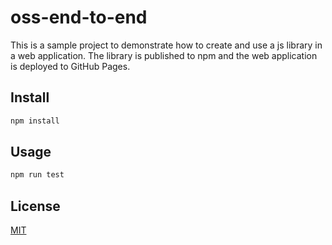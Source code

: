# oss-end-to-end
This is a sample project to demonstrate how to create and use a js library in a web application. The library is published to npm and the web application is deployed to GitHub Pages.

## Install
```bash
npm install
```

## Usage
```bash
npm run test
```

## License
[MIT](https://choosealicense.com/licenses/mit/)
```

